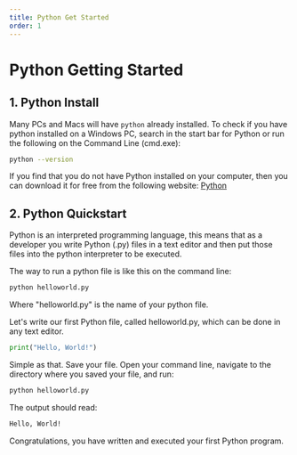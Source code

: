```yaml
---
title: Python Get Started
order: 1
---
```


# Python Getting Started

## 1. Python Install

Many PCs and Macs will have `python` already installed.
To check if you have python installed on a Windows PC, search in the start bar for Python or run the following on the Command Line (cmd.exe):

```bash
python --version
```

If you find that you do not have Python installed on your computer, then you can download it for free from the following website: [Python](https://www.python.org/)

## 2. Python Quickstart

Python is an interpreted programming language, this means that as a developer you write Python (.py) files in a text editor and then put those files into the python interpreter to be executed.

The way to run a python file is like this on the command line:

```bash
python helloworld.py
```

Where "helloworld.py" is the name of your python file.

Let's write our first Python file, called helloworld.py, which can be done in any text editor.

```python
print("Hello, World!")
```

Simple as that. Save your file. Open your command line, navigate to the directory where you saved your file, and run:

```bash
python helloworld.py
```
The output should read:

```bash
Hello, World!
```

Congratulations, you have written and executed your first Python program.